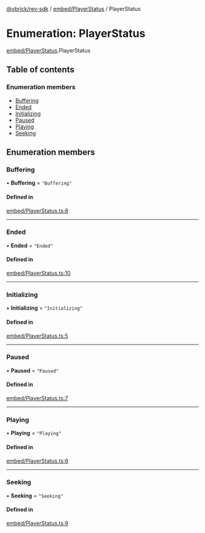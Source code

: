 [@vbrick/rev-sdk](../README.md) / [embed/PlayerStatus](../modules/embed_PlayerStatus.md) / PlayerStatus

# Enumeration: PlayerStatus

[embed/PlayerStatus](../modules/embed_PlayerStatus.md).PlayerStatus

## Table of contents

### Enumeration members

- [Buffering](embed_PlayerStatus.PlayerStatus.md#buffering)
- [Ended](embed_PlayerStatus.PlayerStatus.md#ended)
- [Initializing](embed_PlayerStatus.PlayerStatus.md#initializing)
- [Paused](embed_PlayerStatus.PlayerStatus.md#paused)
- [Playing](embed_PlayerStatus.PlayerStatus.md#playing)
- [Seeking](embed_PlayerStatus.PlayerStatus.md#seeking)

## Enumeration members

### Buffering

• **Buffering** = `"Buffering"`

#### Defined in

[embed/PlayerStatus.ts:8](https://github.com/vbrick/rev-sdk-js/blob/3d1ae49/src/embed/PlayerStatus.ts#L8)

___

### Ended

• **Ended** = `"Ended"`

#### Defined in

[embed/PlayerStatus.ts:10](https://github.com/vbrick/rev-sdk-js/blob/3d1ae49/src/embed/PlayerStatus.ts#L10)

___

### Initializing

• **Initializing** = `"Initializing"`

#### Defined in

[embed/PlayerStatus.ts:5](https://github.com/vbrick/rev-sdk-js/blob/3d1ae49/src/embed/PlayerStatus.ts#L5)

___

### Paused

• **Paused** = `"Paused"`

#### Defined in

[embed/PlayerStatus.ts:7](https://github.com/vbrick/rev-sdk-js/blob/3d1ae49/src/embed/PlayerStatus.ts#L7)

___

### Playing

• **Playing** = `"Playing"`

#### Defined in

[embed/PlayerStatus.ts:6](https://github.com/vbrick/rev-sdk-js/blob/3d1ae49/src/embed/PlayerStatus.ts#L6)

___

### Seeking

• **Seeking** = `"Seeking"`

#### Defined in

[embed/PlayerStatus.ts:9](https://github.com/vbrick/rev-sdk-js/blob/3d1ae49/src/embed/PlayerStatus.ts#L9)
